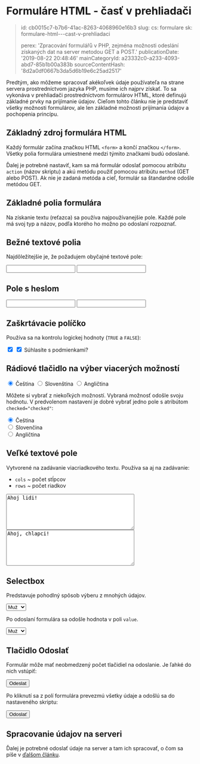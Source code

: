 Formuláre HTML - časť v prehliadači
===================================

> id: cb0015c7-b7b6-41ac-8263-4068960e16b3
> slug:
> 	cs: formulare
> 	sk: formulare-html---cast-v-prehliadaci
> 
> perex: 'Zpracování formulářů v PHP, zejména možnosti odeslání získaných dat na server metodou GET a POST.'
> publicationDate: '2019-08-22 20:48:46'
> mainCategoryId: a23332c0-a233-4093-abd7-85b1b00a383b
> sourceContentHash: '8d2a0df0667b3da5d6b19e6c25ad2517'

Predtým, ako môžeme spracovať akékoľvek údaje používateľa na strane servera prostredníctvom jazyka PHP, musíme ich najprv získať. To sa vykonáva v prehliadači prostredníctvom formulárov HTML, ktoré definujú základné prvky na prijímanie údajov. Cieľom tohto článku nie je predstaviť všetky možnosti formulárov, ale len základné možnosti prijímania údajov a pochopenia princípu.

Základný zdroj formulára HTML
-----------------------------

<form action="script.php" method="get">

<!-- Zde bude celý obsah formuláře -->

</form>

Každý formulár začína značkou HTML `<form>` a končí značkou `</form>`. Všetky polia formulára umiestnené medzi týmito značkami budú odoslané.

Ďalej je potrebné nastaviť, kam sa má formulár odoslať pomocou atribútu `action` (názov skriptu) a akú metódu použiť pomocou atribútu `method` (GET alebo POST). Ak nie je zadaná metóda a cieľ, formulár sa štandardne odošle metódou GET.

Základné polia formulára
-------------------------

Na získanie textu (reťazca) sa používa najpoužívanejšie pole. Každé pole má svoj typ a názov, podľa ktorého ho možno po odoslaní rozpoznať.

Bežné textové polia
------------------

Najdôležitejšie je, že požadujem obyčajné textové pole:

<input type="text" name="food">

<input type="text" name="jedlo">

Pole s heslom
---------------------

<input type="password" name="heslo">

<input type="heslo" name="heslo">

Zaškrtávacie políčko
--------

Používa sa na kontrolu logickej hodnoty (`TRUE` a `FALSE`):

<input type="checkbox" name="vop" checked="checked">

<label>
	<input type="checkbox" name="vop" checked="checked"> Súhlasíte s podmienkami?
</label>

Rádiové tlačidlo na výber viacerých možností
------------------------------------

<input type="radio" name="language" value="cz" checked> Čeština
<input type="radio" name="language" value="sk"> Slovenština
<input type="radio" name="language" value="en"> Angličtina

Môžete si vybrať z niekoľkých možností. Vybraná možnosť odošle svoju hodnotu. V predvolenom nastavení je dobré vybrať jedno pole s atribútom `checked="checked"`:

<label>
	<input type="radio" name="jazyk" value="cz" checked="začiarknuté"> Čeština
</label><br>
<label>
	<input type="radio" name="language" value="en"> Slovenčina
</label><br>
<label>
	<input type="radio" name="language" value="en"> Angličtina
</label>

Veľké textové pole
------------------

Vytvorené na zadávanie viacriadkového textu. Používa sa aj na zadávanie:

- `cols` ~ počet stĺpcov
- `rows` ~ počet riadkov

<textarea name="article" cols="40" rows="6">
Ahoj lidi!
</textarea>

<textarea name="article" cols="40" rows="6">
Ahoj, chlapci!
</textarea>

Selectbox
---------

Predstavuje pohodlný spôsob výberu z mnohých údajov.

<select name="gender">
	<option value="man">Muž</option>
	<option value="woman">Žena</option>
</select>

Po odoslaní formulára sa odošle hodnota v poli `value`.

<select name="pohlavie">
	<option value="man">Muž</option>
	<option value="žena">Žena</option>
</select>

Tlačidlo Odoslať
---------------------

Formulár môže mať neobmedzený počet tlačidiel na odoslanie. Je ľahké do nich vstúpiť:

<input type="submit" value="Odeslat">

Po kliknutí sa z polí formulára prevezmú všetky údaje a odošlú sa do nastaveného skriptu:

<input type="submit" value="Odoslať">

Spracovanie údajov na serveri
-------------------------

Ďalej je potrebné odoslať údaje na server a tam ich spracovať, o čom sa píše v <a href="/processing-formula-in-php">ďalšom článku</a>.
